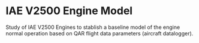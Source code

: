 # IAE V2500 Engine Model
Study of IAE V2500 Engines to stablish a baseline model of the engine normal operation based on QAR flight data parameters (aircraft datalogger).
